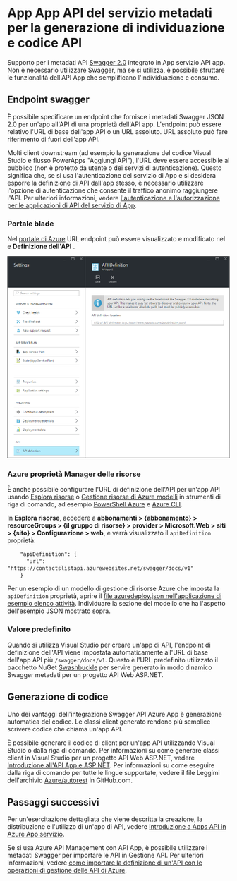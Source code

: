 <properties
    pageTitle="App App API del servizio metadati per la generazione di individuazione e codice API | Microsoft Azure"
    description="Informazioni su come API app nel servizio di Azure App Usa metadati Swagger per facilitare la generazione di individuazione e codice API."
    services="app-service\api"
    documentationCenter=".net"
    authors="tdykstra"
    manager="wpickett"
    editor=""/>

<tags
    ms.service="app-service-api"
    ms.workload="na"
    ms.tgt_pltfrm="na"
    ms.devlang="na"
    ms.topic="article"
    ms.date="08/30/2016"
    ms.author="rachelap"/>

# <a name="app-service-api-apps-metadata-for-api-discovery-and-code-generation"></a>App App API del servizio metadati per la generazione di individuazione e codice API 

Supporto per i metadati API [Swagger 2.0](http://swagger.io/) integrato in App servizio API app. Non è necessario utilizzare Swagger, ma se si utilizza, è possibile sfruttare le funzionalità dell'API App che semplificano l'individuazione e consumo.   

## <a name="swagger-endpoint"></a>Endpoint swagger

È possibile specificare un endpoint che fornisce i metadati Swagger JSON 2.0 per un'app all'API di una proprietà dell'API app. L'endpoint può essere relativo l'URL di base dell'app API o un URL assoluto. URL assoluto può fare riferimento di fuori dell'app API. 

Molti client downstream (ad esempio la generazione del codice Visual Studio e flusso PowerApps "Aggiungi API"), l'URL deve essere accessibile al pubblico (non è protetto da utente o dei servizi di autenticazione). Questo significa che, se si usa l'autenticazione del servizio di App e si desidera esporre la definizione di API dall'app stesso, è necessario utilizzare l'opzione di autenticazione che consente il traffico anonimo raggiungere l'API. Per ulteriori informazioni, vedere [l'autenticazione e l'autorizzazione per le applicazioni di API del servizio di App](app-service-api-authentication.md).

### <a name="portal-blade"></a>Portale blade

Nel [portale di Azure](https://portal.azure.com/) URL endpoint può essere visualizzato e modificato nel e **Definizione dell'API** .

![](./media/app-service-api-metadata/apidefblade.png)

### <a name="azure-resource-manager-property"></a>Azure proprietà Manager delle risorse

È anche possibile configurare l'URL di definizione dell'API per un'app API usando [Esplora risorse](https://resources.azure.com/) o [Gestione risorse di Azure modelli](../resource-group-authoring-templates.md) in strumenti di riga di comando, ad esempio [PowerShell Azure](../powershell-install-configure.md) e [Azure CLI](../xplat-cli-install.md). 

In **Esplora risorse**, accedere a **abbonamenti > {abbonamento} > resourceGroups > {il gruppo di risorse} > provider > Microsoft.Web > siti > {sito} > Configurazione > web**, e verrà visualizzato il `apiDefinition` proprietà:

        "apiDefinition": {
          "url": "https://contactslistapi.azurewebsites.net/swagger/docs/v1"
        }

Per un esempio di un modello di gestione di risorse Azure che imposta la `apiDefinition` proprietà, aprire il [file azuredeploy.json nell'applicazione di esempio elenco attività](https://github.com/azure-samples/app-service-api-dotnet-todo-list/blob/master/azuredeploy.json). Individuare la sezione del modello che ha l'aspetto dell'esempio JSON mostrato sopra.

### <a name="default-value"></a>Valore predefinito

Quando si utilizza Visual Studio per creare un'app di API, l'endpoint di definizione dell'API viene impostata automaticamente all'URL di base dell'app API più `/swagger/docs/v1`. Questo è l'URL predefinito utilizzato il pacchetto NuGet [Swashbuckle](https://www.nuget.org/packages/Swashbuckle) per servire generato in modo dinamico Swagger metadati per un progetto API Web ASP.NET. 

## <a name="code-generation"></a>Generazione di codice

Uno dei vantaggi dell'integrazione Swagger API Azure App è generazione automatica del codice. Le classi client generato rendono più semplice scrivere codice che chiama un'app API.

È possibile generare il codice di client per un'app API utilizzando Visual Studio o dalla riga di comando. Per informazioni su come generare classi client in Visual Studio per un progetto API Web ASP.NET, vedere [Introduzione all'API App e ASP.NET](app-service-api-dotnet-get-started.md#codegen). Per informazioni su come eseguire dalla riga di comando per tutte le lingue supportate, vedere il file Leggimi dell'archivio [Azure/autorest](https://github.com/azure/autorest) in GitHub.com.
 
## <a name="next-steps"></a>Passaggi successivi

Per un'esercitazione dettagliata che viene descritta la creazione, la distribuzione e l'utilizzo di un'app di API, vedere [Introduzione a Apps API in Azure App servizio](app-service-api-dotnet-get-started.md).

Se si usa Azure API Management con API App, è possibile utilizzare i metadati Swagger per importare le API in Gestione API. Per ulteriori informazioni, vedere [come importare la definizione di un'API con le operazioni di gestione delle API di Azure](../api-management/api-management-howto-import-api.md). 
